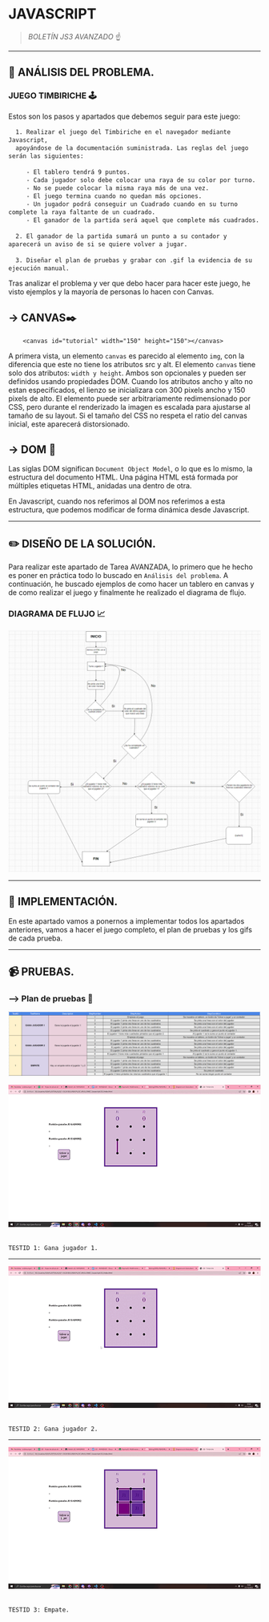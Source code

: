 # JAVASCRIPT


> *BOLETÍN JS3 AVANZADO* ☝️


---


## 🔎  ANÁLISIS DEL PROBLEMA.

### JUEGO TIMBIRICHE 🕹️
Estos son los pasos y apartados que debemos seguir para este juego:

      1. Realizar el juego del Timbiriche en el navegador mediante Javascript, 
      apoyándose de la documentación suministrada. Las reglas del juego serán las siguientes:
      
         - El tablero tendrá 9 puntos.
         - Cada jugador solo debe colocar una raya de su color por turno.
         - No se puede colocar la misma raya más de una vez.
         - El juego termina cuando no quedan más opciones.
         - Un jugador podrá conseguir un Cuadrado cuando en su turno complete la raya faltante de un cuadrado.
         - El ganador de la partida será aquel que complete más cuadrados.
         
      2. El ganador de la partida sumará un punto a su contador y aparecerá un aviso de si se quiere volver a jugar.
      
      3. Diseñar el plan de pruebas y grabar con .gif la evidencia de su ejecución manual.


Tras analizar el problema y ver que debo hacer para hacer este juego, he visto ejemplos y la mayoría de personas lo hacen con Canvas.

## -> CANVAS✒️
        <canvas id="tutorial" width="150" height="150"></canvas>


A primera vista, un elemento `canvas` es parecido al elemento `img`, con la diferencia que este no tiene los atributos src y alt. 
El elemento `canvas` tiene solo dos atributos: `width y height`. Ambos son opcionales y pueden ser definidos usando propiedades DOM.
Cuando los atributos ancho y alto no estan especificados, el lienzo se inicializara con 300 pixels ancho y 150 pixels de alto. 
El elemento puede ser arbitrariamente redimensionado por CSS, pero durante el renderizado la imagen es escalada para ajustarse al tamaño de su layout. 
Si el tamaño del CSS no respeta el ratio del canvas inicial, este aparecerá distorsionado.



## -> DOM 📰
Las siglas DOM significan `Document Object Model`, o lo que es lo mismo, la estructura del documento HTML. Una página HTML está formada por múltiples etiquetas HTML, anidadas una dentro de otra.

En Javascript, cuando nos referimos al DOM nos referimos a esta estructura, que podemos modificar de forma dinámica desde Javascript.



            
---



## ✏️ DISEÑO DE LA SOLUCIÓN.

Para realizar este apartado de Tarea AVANZADA, lo primero que he hecho es poner en práctica todo lo buscado en `Análisis del problema`. 
A continuación, he buscado ejemplos de como hacer un tablero en canvas y de como realizar el juego y finalmente he realizado el diagrama de flujo.


### DIAGRAMA DE FLUJO 📈

![UML1](recursos/UML.PNG)


---





## 📝 IMPLEMENTACIÓN.

En este apartado vamos a ponernos a implementar todos los apartados anteriores, vamos a hacer el juego completo, el plan de pruebas y los gifs de cada prueba.


---




## 📹 PRUEBAS.


### --> Plan de pruebas 📰

![PlanPruebas](recursos/PlanPruebas.PNG)



![GIF1](recursos/GIF1.gif)

                                                                       TESTID 1: Gana jugador 1.



---
![GIF2](recursos/GIF2.gif)

                                                                       TESTID 2: Gana jugador 2.
                                          
                                          
                                          
                                          
---
![GIF3](recursos/GIF3.gif)

                                                                        TESTID 3: Empate.


                                  



